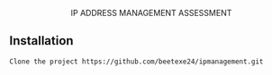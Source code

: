 <p align="center">
IP ADDRESS MANAGEMENT ASSESSMENT
</p>


</p>

## Installation
`Clone the project https://github.com/beetexe24/ipmanagement.git`
